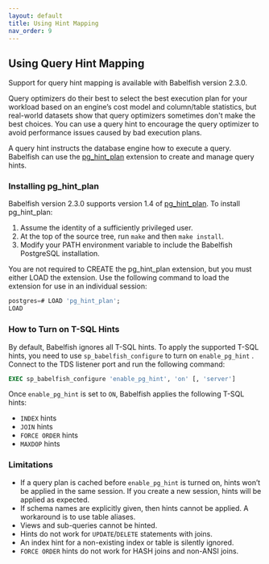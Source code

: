 ```yaml
---
layout: default
title: Using Hint Mapping
nav_order: 9
---
```


## Using Query Hint Mapping

Support for query hint mapping is available with Babelfish version 2.3.0. 

Query optimizers do their best to select the best execution plan for your workload based on an engine’s cost model and column/table statistics, but real-world datasets show that query optimizers sometimes don't make the best choices. You can use a query hint to encourage the query optimizer to avoid performance issues caused by bad execution plans.  

A query hint instructs the database engine how to execute a query. Babelfish can use the [pg_hint_plan](https://github.com/ossc-db/pg_hint_plan) extension to create and manage query hints.


### Installing pg_hint_plan

Babelfish version 2.3.0 supports version 1.4 of [pg_hint_plan](https://github.com/ossc-db/pg_hint_plan/releases/tag/REL14_1_4_0). To install pg_hint_plan:

1. Assume the identity of a sufficiently privileged user.
2. At the top of the source tree, run `make` and then `make install`. 
3. Modify your PATH environment variable to include the Babelfish PostgreSQL installation.

You are not required to CREATE the pg_hint_plan extension, but you must either LOAD the extension.  Use the following command to load the extension for use in an individual session:

```sql
postgres=# LOAD 'pg_hint_plan';
LOAD
```


### How to Turn on T-SQL Hints 

By default, Babelfish ignores all T-SQL hints. To apply the supported T-SQL hints,  you need to use `sp_babelfish_configure` to turn on `enable_pg_hint` . Connect to the TDS listener port and run the following command:

```sql
EXEC sp_babelfish_configure 'enable_pg_hint', 'on' [, 'server'] 
```

Once `enable_pg_hint` is set to `ON`, Babelfish applies the following T-SQL hints:

* `INDEX` hints
* `JOIN` hints
* `FORCE ORDER` hints
* `MAXDOP` hints

### Limitations

- If a query plan is cached before `enable_pg_hint` is turned on, hints won’t be applied in the same session. If you create a new session, hints will be applied as expected.
- If schema names are explicitly given, then hints cannot be applied. A workaround is to use table aliases.
- Views and sub-queries cannot be hinted.
- Hints do not work for `UPDATE`/`DELETE` statements with joins.
- An index hint for a non-existing index or table is silently ignored.
- `FORCE ORDER` hints do not work for HASH joins and non-ANSI joins.


